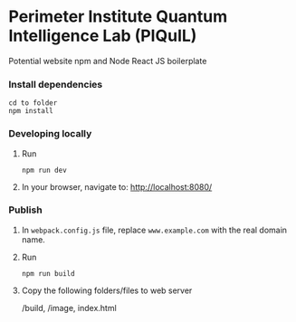 # Perimeter Institute Quantum Intelligence Lab (PIQuIL)

Potential website npm and Node React JS boilerplate

### Install dependencies

```
cd to folder
npm install
```

### Developing locally

1. Run

	```
	npm run dev
	```

2. In your browser, navigate to: [http://localhost:8080/](http://localhost:8080/)

### Publish

1. In `webpack.config.js` file, replace `www.example.com` with the real domain name.

2. Run

	```
	npm run build
	```

3. Copy the following folders/files to web server

	/build,
	/image,
	index.html
